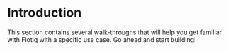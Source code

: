 # Introduction

This section contains several walk-throughs that will help you get familiar with Flotiq with a specific use case. Go ahead and start building!